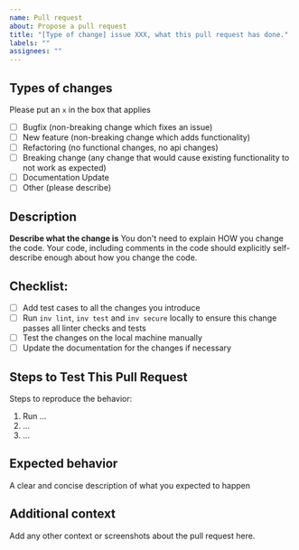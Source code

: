 ```yaml
---
name: Pull request
about: Propose a pull request
title: "[Type of change] issue XXX, what this pull request has done."
labels: ""
assignees: ""
---
```


## Types of changes
Please put an `x` in the box that applies

- [ ] Bugfix (non-breaking change which fixes an issue)
- [ ] New feature (non-breaking change which adds functionality)
- [ ] Refactoring (no functional changes, no api changes)
- [ ] Breaking change (any change that would cause existing functionality to not work as expected)
- [ ] Documentation Update
- [ ] Other (please describe)

## Description
**Describe what the change is**
You don't need to explain HOW you change the code. Your code, including comments in the code should explicitly
self-describe enough about how you change the code.

## Checklist:
- [ ] Add test cases to all the changes you introduce
- [ ] Run `inv lint`, `inv test` and `inv secure` locally to ensure this change passes all linter checks and tests
- [ ] Test the changes on the local machine manually
- [ ] Update the documentation for the changes if necessary

## Steps to Test This Pull Request
Steps to reproduce the behavior:
1. Run ...
2. ...
3. ...

## Expected behavior
A clear and concise description of what you expected to happen

## Additional context
Add any other context or screenshots about the pull request here.
